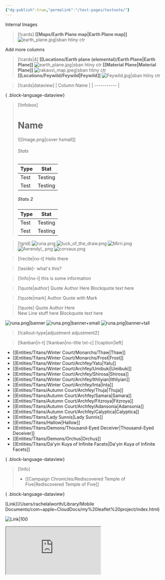 ```yaml
---
{"dg-publish":true,"permalink":"/test-pages/testnote/"}
---
```


Internal Images
> [!cards]
> **[[Maps/Earth Plane map\|Earth Plane map]]**
>  ![earth_plane.jpg|sban htiny ctr](/img/user/Images/Maps/earth_plane.jpg)

Add more columns
> [!cards|4]
> **[[Locations/Earth plane (elemental)/Earth Plane\|Earth Plane]]**
> ![earth_plane.jpg|sban htiny ctr](/img/user/Images/Maps/earth_plane.jpg)
> **[[Material Plane\|Material Plane]]**
> ![rakauvi_map.jpeg|sban htiny ctr](/img/user/Images/Maps/rakauvi_map.jpeg)
> **[[Locations/Feywild/Feywild\|Feywild]]**
> ![Feywild.jpg|sban htiny ctr](/img/user/Images/Maps/Feywild.jpg)

> [!cards|dataview]
>  | Column Name |
> | ----------- |
> 
{ .block-language-dataview}


> [!infobox]
> # Name
> ![[Image.png\|cover hsmall]]
> ###### Stats
> | Type |  Stat |
> | ---- | ---- |
> | Test | Testing |
> | Test | Testing |
> 
> ##### Stats 2
> | Type | Stat |
> | ---- | ---- |
> | Test | Testing |
> | Test | Testing |


> [!grid]
> ![runa.png](/img/user/Images/Creatures/runa.png)
> ![luck_of_the_draw.png](/img/user/Images/Creatures/luck_of_the_draw.png)
> ![Mirri.png](/img/user/Images/Maps/Mirri.png)
> ![Aerendyl_.png](/img/user/Images/Creatures/Aerendyl_.png)
> ![corvaux.png](/img/user/Images/Creatures/corvaux.png)

> [!recite|no-t]
> Hello there

> [!aside]-
> what's this?

> [!info|no-i]
> this is some information

> [!quote|author] Quote Author Here
> Blockquote text here

> [!quote|mark] Author
> Quote with Mark

> [!quote] Quote Author Here <br>New Line stuff here
> Blockquote text here


![runa.png|banner](/img/user/Images/Creatures/runa.png)
![runa.png|banner+small](/img/user/Images/Creatures/runa.png)
![runa.png|banner+tall](/img/user/Images/Creatures/runa.png)

> [!callout-type|adjustment adjustment2]

> [!kanban|n-t]
> [!kanban|no-title txt-c]
> [!caption|left]

- [[Entities/Titans/Winter Court/Monarchs/Thaw\|Thaw]]
- [[Entities/Titans/Winter Court/Monarchs/Frost\|Frost]]
- [[Entities/Titans/Winter Court/Archfey/Yatu\|Yatu]]
- [[Entities/Titans/Winter Court/Archfey/Umibuki\|Umibuki]]
- [[Entities/Titans/Winter Court/Archfey/Shirosa\|Shirosa]]
- [[Entities/Titans/Winter Court/Archfey/Ithliyian\|Ithliyian]]
- [[Entities/Titans/Winter Court/Archfey/Inta\|Inta]]
- [[Entities/Titans/Autumn Court/Archfey/Thuja\|Thuja]]
- [[Entities/Titans/Autumn Court/Archfey/Samara\|Samara]]
- [[Entities/Titans/Autumn Court/Archfey/Fitzroya\|Fitzroya]]
- [[Entities/Titans/Autumn Court/Archfey/Adansonia\|Adansonia]]
- [[Entities/Titans/Autumn Court/Archfey/Calyptica\|Calyptica]]
- [[Entities/Titans/Lady Sunnis\|Lady Sunnis]]
- [[Entities/Titans/Hallow\|Hallow]]
- [[Entities/Titans/Demons/Thousand-Eyed Deceiver\|Thousand-Eyed Deceiver]]
- [[Entities/Titans/Demons/Orchus\|Orchus]]
- [[Entities/Titans/Da'yin Kuya of Infinite Facets\|Da'yin Kuya of Infinite Facets]]

{ .block-language-dataview}


> [!info]
>  - [[Campaign Chronicles/Rediscovered Temple of Five\|Rediscovered Temple of Five]]
> 
{ .block-language-dataview}

[Link](/Users/rachelalworth/Library/Mobile Documents/com~apple~CloudDocs/my%20leaflet%20project/index.html)

![Link|100](https://ruetooo.github.io/leaflet-map-simple/)

<iframe src="https://ruetooo.github.io/leaflet-map-simple/"></iframe>

<div id="map"></div>